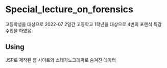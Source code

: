 # Special_lecture_on_forensics

고등학생을 대상으로 2022-07 2일간 고등학교 1학년을 대상으로 4번의 포렌식 특강 수업을 하였음

## Using

JSP로 제작된 웹 사이트와 스테가노그래피로 숨겨진 데이터
